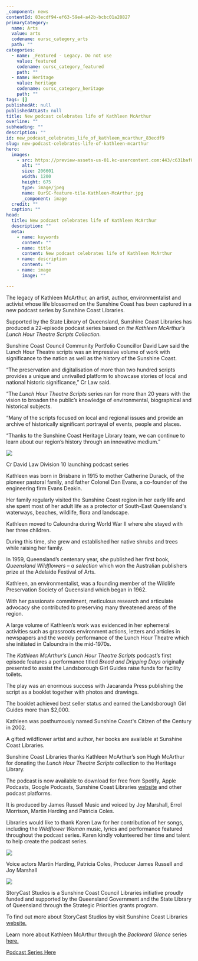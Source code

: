 ```yaml
---
_component: news
contentId: 83ecdf94-ef63-59e4-a42b-bcbc01a28827
primaryCategory:
  name: Arts
  value: arts
  codename: oursc_category_arts
  path: ""
categories:
  - name: _Featured - Legacy. Do not use
    value: featured
    codename: oursc_category_featured
    path: ""
  - name: Heritage
    value: heritage
    codename: oursc_category_heritage
    path: ""
tags: []
publishedAt: null
publishedAtLast: null
title: New podcast celebrates life of Kathleen McArthur
overline: ""
subheading: ""
description: ""
id: new_podcast_celebrates_life_of_kathleen_mcarthur_83ecdf9
slug: new-podcast-celebrates-life-of-kathleen-mcarthur
hero:
  images:
    - src: https://preview-assets-us-01.kc-usercontent.com:443/c631baf8-1b46-001f-580c-d0001b68b4a8/0ec41b34-6441-4fc6-9f45-fadaad0d1a3b/OurSC-feature-tile-Kathleen-McArthur.jpg
      alt: ""
      size: 206601
      width: 1200
      height: 675
      type: image/jpeg
      name: OurSC-feature-tile-Kathleen-McArthur.jpg
      _component: image
  credit: ""
  caption: ""
head:
  title: New podcast celebrates life of Kathleen McArthur
  description: ""
  meta:
    - name: keywords
      content: ""
    - name: title
      content: New podcast celebrates life of Kathleen McArthur
    - name: description
      content: ""
    - name: image
      image: ""

---
```

The legacy of Kathleen McArthur, an artist, author, environmentalist and activist whose life blossomed on the Sunshine Coast has been captured in a new podcast series by Sunshine Coast Libraries.

Supported by the State Library of Queensland, Sunshine Coast Libraries has produced a 22-episode podcast series based on *the Kathleen McArthur’s Lunch Hour Theatre Scripts Collection.*

Sunshine Coast Council Community Portfolio Councillor David Law said the Lunch Hour Theatre scripts was an impressive volume of work with significance to the nation as well as the history of the Sunshine Coast.

“The preservation and digitalisation of more than two hundred scripts provides a unique and unrivalled platform to showcase stories of local and national historic significance,” Cr Law said.

“The *Lunch Hour Theatre Scripts* series ran for more than 20 years with the vision to broaden the public’s knowledge of environmental, biographical and historical subjects.

“Many of the scripts focused on local and regional issues and provide an archive of historically significant portrayal of events, people and places.

“Thanks to the Sunshine Coast Heritage Library team, we can continue to learn about our region’s history through an innovative medium.”

![](https://preview-assets-us-01.kc-usercontent.com:443/c631baf8-1b46-001f-580c-d0001b68b4a8/ebc4e5c5-7f65-45f8-a94a-c380e1a7c9d5/Cr-David-Law-Div-10-launching-podcast-series-1024x768.jpg)

Cr David Law Division 10 launching podcast series

Kathleen was born in Brisbane in 1915 to mother Catherine Durack, of the pioneer pastoral family, and father Colonel Dan Evans, a co-founder of the engineering firm Evans Deakin.

Her family regularly visited the Sunshine Coast region in her early life and she spent most of her adult life as a protector of South-East Queensland's waterways, beaches, wildlife, flora and landscape.

Kathleen moved to Caloundra during World War II where she stayed with her three children.

During this time, she grew and established her native shrubs and trees while raising her family.

In 1959, Queensland’s centenary year, she published her first book, *Queensland Wildflowers – a selection* which won the Australian publishers prize at the Adelaide Festival of Arts.

Kathleen, an environmentalist, was a founding member of the Wildlife Preservation Society of Queensland which began in 1962.

With her passionate commitment, meticulous research and articulate advocacy she contributed to preserving many threatened areas of the region.

A large volume of Kathleen’s work was evidenced in her ephemeral activities such as grassroots environment actions, letters and articles in newspapers and the weekly performance of the Lunch Hour Theatre which she initiated in Caloundra in the mid-1970s.

The *Kathleen McArthur’s Lunch Hour Theatre Scripts* podcast’s first episode features a performance titled *Bread and Dripping Days* originally presented to assist the Landsborough Girl Guides raise funds for facility toilets.

The play was an enormous success with Jacaranda Press publishing the script as a booklet together with photos and drawings.

The booklet achieved best seller status and earned the Landsborough Girl Guides more than $2,000.

Kathleen was posthumously named Sunshine Coast's Citizen of the Century in 2002.

A gifted wildflower artist and author, her books are available at Sunshine Coast Libraries.

Sunshine Coast Libraries thanks Kathleen McArthur’s son Hugh McArthur for donating the *Lunch Hour Theatre Scripts* collection to the Heritage Library.

The podcast is now available to download for free from Spotify, Apple Podcasts, Google Podcasts, Sunshine Coast Libraries [website](https://library.sunshinecoast.qld.gov.au/)
&#x20;and other podcast platforms.

It is produced by James Russell Music and voiced by Joy Marshall, Errol Morrison, Martin Harding and Patricia Coles.

Libraries would like to thank Karen Law for her contribution of her songs, including the *Wildflower Woman* music, lyrics and performance featured throughout the podcast series. Karen kindly volunteered her time and talent to help create the podcast series.

![](https://preview-assets-us-01.kc-usercontent.com:443/c631baf8-1b46-001f-580c-d0001b68b4a8/52062e42-15ed-4198-a416-141d686ccdb6/Martin-Harding-Patricia-Coles-James-Russell-and-Joy-Marchall-voice-actors-1024x768.jpg)

Voice actors Martin Harding, Patricia Coles, Producer James Russell and Joy Marshall

![](https://preview-assets-us-01.kc-usercontent.com:443/c631baf8-1b46-001f-580c-d0001b68b4a8/677359a3-3142-4580-b5e7-253fa24c794a/Podcast-Launch-morning-tea-02-1024x768.jpg)

StoryCast Studios is a Sunshine Coast Council Libraries initiative proudly funded and supported by the Queensland Government and the State Library of Queensland through the Strategic Priorities grants program.

To find out more about StoryCast Studios by visit Sunshine Coast Libraries [website.](https://library.sunshinecoast.qld.gov.au/Visit/Podcast-Studio)


Learn more about Kathleen McArthur through the *Backward Glance* series [here.](https://www.sunshinecoast.qld.gov.au/Council/News-Centre/Backward-Glance-Kathleen-McArthur-160518)


[Podcast Series Here](https://oursc.com.au/podcasts/celebrating-the-life-of-kathleen-mcarthur-podcast-series-part-1)
